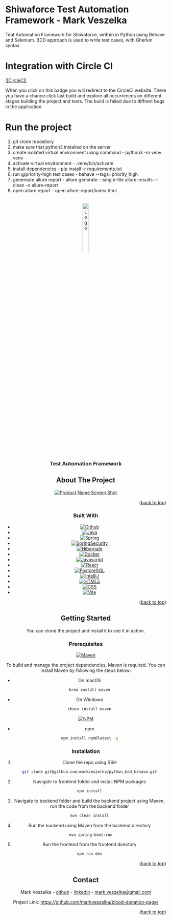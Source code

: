 # Shiwaforce Test Automation Framework - Mark Veszelka

Teat Automation Framework for Shiwaforce, written in Python using Behave and Selenium. BDD approach is used to write
test cases, with Gherkin syntax.

# Integration with Circle CI

[![CircleCI]](https://app.circleci.com/pipelines/circleci/VQR2HzuTNfT3idLNVd6ApW/Gmzun7qFdS9iBpxdZA28Yb)

When you click on this badge you will redirect to the CircleCI website. There you have a chance click last build and
explore all occurrences on different stages building the project and tests. The build is failed due to diffrent bugs in
the application

# Run the project

1. git clone repository
2. make sure that python3 installed on the server
3. create isolated virtual environment using command - python3 -m venv venv
4. activate virtual environment - .venv/bin/activate
5. install dependencies - pip install -r requirements.txt
6. run @priority-high test cases - behave --tags=priority_high
7. genereate allure report - allure generate --single-file allure-results --clean -o allure-report
8. open allure report - open allure-report/index.html  

<!-- PROJECT SHIELDS -->

<!-- PROJECT LOGO -->
<br />
<div align="center">
  <a href="https://github.com/markveszelka/python_bdd_behave">
    <img src="images/imf_logo.png" alt="Logo" width="20%" height="20%">
  </a>

<h3 align="center">Test Automation Framework</h3>

<!-- ABOUT THE PROJECT -->

## About The Project

[![Product Name Screen Shot][product-screenshot]](https://github.com/markveszelka/python_bdd_behave)


<p align="right">(<a href="#readme-top">back to top</a>)</p>

### Built With

* [![Github][Github]][Github-url]
* [![Java][Java]][Java-url]
* [![Spring][Spring]][Spring-url]
* [![SpringSecurity][SpringSecurity]][SpringSecurity-url]
* [![Hibernate][Hibernate]][Hibernate-url]
* [![Docker][Docker]][Docker-url]
* [![Javascript][Javascript]][Javascript-url]
* [![React][React.js]][React-url]
* [![PostgreSQL][PostgreSQL]][Postgresql-url]
* [![IntelliJ][IntelliJ.idea]][IntelliJ-url]
* [![HTML5][HTML5]][HTML5-url]
* [![CSS][CSS]][CSS-url]
* [![Vite][Vite]][Vite-url]


<p align="right">(<a href="#readme-top">back to top</a>)</p>

<!-- GETTING STARTED -->

## Getting Started

You can clone the project and install it to see it in action.

### Prerequisites

[![Maven][Maven]][Maven-url]

To build and manage the project dependencies, Maven is required. You can install Maven by following the steps below:

* On macOS
  ```sh
  brew install maven
  ```
* On Windows
  ```sh
  choco install maven
  ```
  
[![NPM][NPM]][NPM-url]

* npm
  ```sh
  npm install npm@latest -g
  ```

### Installation

1. Clone the repo using SSH
   ```sh
   git clone git@github.com:markveszelka/python_bdd_behave.git
   ```
2. Navigate to frontend folder and install NPM packages
   ```sh
   npm install
   ```
3. Navigate to backend folder and build the backend project using Maven, run the code from the backend folder
   ```sh
   mvn clean install
   ```
4. Run the backend using Maven from the backend directory
   ```sh
    mvn spring-boot:run
    ```
5. Run the frontend from the frontend directory
   ```sh
   npm run dev
   ```

<p align="right">(<a href="#readme-top">back to top</a>)</p>


<!-- USAGE EXAMPLES -->


[//]: # (<p align="right">&#40;<a href="#readme-top">back to top</a>&#41;</p>)


<!-- CONTACT -->

## Contact

Mark Veszelka - [github](https://github.com/markveszelka) - [linkedin](https://www.linkedin.com/in/mark-veszelka/) - mark.veszelka@gmail.com

Project Link: https://github.com/markveszelka/blood-donation-page/

<p align="right">(<a href="#readme-top">back to top</a>)</p>

[//]: # (<p align="right">&#40;<a href="#readme-top">back to top</a>&#41;</p>)


<!-- MARKDOWN LINKS & IMAGES -->
<!-- https://www.markdownguide.org/basic-syntax/#reference-style-links -->

[contributors-shield]: https://img.shields.io/github/contributors/othneildrew/Best-README-Template.svg?style=for-the-badge
[contributors-url]: https://github.com/nagmil2077/stackoverflow-tw/graphs/contributors
[forks-shield]: https://img.shields.io/github/forks/othneildrew/Best-README-Template.svg?style=for-the-badge
[forks-url]: https://github.com/othneildrew/Best-README-Template/network/members
[stars-shield]: https://img.shields.io/github/stars/othneildrew/Best-README-Template.svg?style=for-the-badge
[stars-url]: https://github.com/othneildrew/Best-README-Template/stargazers
[issues-shield]: https://img.shields.io/github/issues/othneildrew/Best-README-Template.svg?style=for-the-badge
[issues-url]: https://github.com/othneildrew/Best-README-Template/issues
[license-shield]: https://img.shields.io/github/license/othneildrew/Best-README-Template.svg?style=for-the-badge
[license-url]: https://github.com/othneildrew/Best-README-Template/blob/master/LICENSE.txt
[linkedin-shield]: https://img.shields.io/badge/-LinkedIn-black.svg?style=for-the-badge&logo=linkedin&colorB=555
[linkedin-url]: https://linkedin.com/in/othneildrew
[product-screenshot]: images/screenshot.png

<!-- STACKS -->
[React.js]: https://img.shields.io/badge/React-20232A?style=for-the-badge&logo=react&logoColor=61DAFB
[React-url]: https://reactjs.org/
[PostgreSQL]: https://img.shields.io/badge/PostgreSQL-316192?style=for-the-badge&logo=postgresql&logoColor=white
[Postgresql-url]: https://www.postgresql.org
[IntelliJ.idea]: https://img.shields.io/badge/IntelliJ_IDEA-000000.svg?style=for-the-badge&logo=intellij-idea&logoColor=white
[IntelliJ-url]: https://www.jetbrains.com/idea/
[Github]: https://img.shields.io/badge/GitHub-100000?style=for-the-badge&logo=github&logoColor=white
[Github-url]: https://github.com
[Stackoverflow]: https://img.shields.io/badge/Stack_Overflow-FE7A16?style=for-the-badge&logo=stack-overflow&logoColor=white
[Stackoverflow-url]: https://stackoverflow.com
[Java]: https://img.shields.io/badge/Java-ED8B00?style=for-the-badge&logo=openjdk&logoColor=white
[Java-url]: https://www.java.com/en/
[Spring]: https://img.shields.io/badge/Spring-6DB33F?style=for-the-badge&logo=spring&logoColor=white
[Spring-url]: https://spring.io
[SpringSecurity]: 	https://img.shields.io/badge/Spring_Security-6DB33F?style=for-the-badge&logo=Spring-Security&logoColor=white
[SpringSecurity-url]: https://docs.spring.io/spring-security/reference/index.html
[Hibernate-url]: https://hibernate.org/
[Hibernate]: https://img.shields.io/badge/Hibernate-59666C?style=for-the-badge&logo=Hibernate&logoColor=white
[Docker]: https://img.shields.io/badge/docker-2496ED?style=for-the-badge&logo=docker&logoColor=white&labelColor=1D63ED&color=1D63ED
[Docker-url]: https://www.docker.com/
[Javascript]: https://img.shields.io/badge/JavaScript-F7DF1E?style=for-the-badge&logo=javascript&logoColor=black
[Javascript-url]: https://www.javascript.com
[CSS]: https://img.shields.io/badge/CSS-239120?&style=for-the-badge&logo=css3&logoColor=white
[CSS-url]: https://developer.mozilla.org/en-US/docs/Web/CSS
[HTML5]: https://img.shields.io/badge/HTML5-E34F26?style=for-the-badge&logo=html5&logoColor=white
[HTML5-url]: https://en.wikipedia.org/wiki/HTML5
[Vite]: https://img.shields.io/badge/vite-646CFF?style=for-the-badge&logo=vite&logoColor=white&labelColor=8C72FE&color=8C72FE
[Vite-url]: https://vitejs.dev/
[NPM]: https://img.shields.io/badge/NPM-%23CB3837.svg?style=for-the-badge&logo=npm&logoColor=white
[NPM-url]: https://www.npmjs.com
[Maven]:    https://img.shields.io/badge/Apache%20Maven-C71A36?style=for-the-badge&logo=Apache%20Maven&logoColor=white
[Maven-url]: https://maven.apache.org
